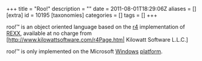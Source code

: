 +++
title = "Roo!"
description = ""
date = 2011-08-01T18:29:06Z
aliases = []
[extra]
id = 10195
[taxonomies]
categories = []
tags = []
+++



roo!&#8482; is an object oriented language based on the [r4](https://rosettacode.org/wiki/r4) implementation of [REXX](https://rosettacode.org/wiki/REXX), available at no charge from [http://www.kilowattsoftware.com/r4Page.htm| Kilowatt Software L.L.C.]

roo!&#8482; is only implemented on the Microsoft [Windows](https://rosettacode.org/wiki/Windows) [platform](https://rosettacode.org/wiki/platform).
